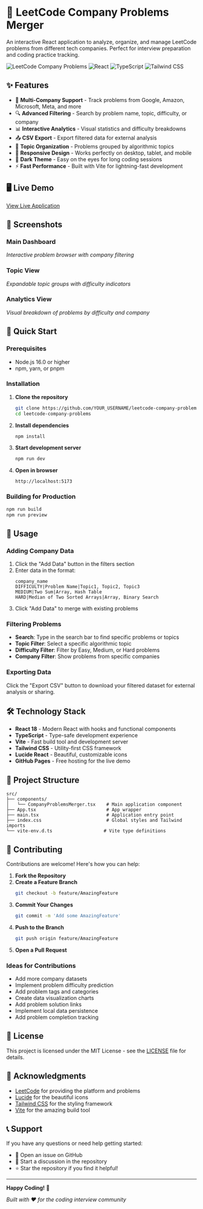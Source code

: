 # 🚀 LeetCode Company Problems Merger

An interactive React application to analyze, organize, and manage LeetCode problems from different tech companies. Perfect for interview preparation and coding practice tracking.

![LeetCode Company Problems](https://img.shields.io/badge/LeetCode-Problems-orange?style=for-the-badge&logo=leetcode)
![React](https://img.shields.io/badge/React-18.2.0-blue?style=for-the-badge&logo=react)
![TypeScript](https://img.shields.io/badge/TypeScript-5.0.2-blue?style=for-the-badge&logo=typescript)
![Tailwind CSS](https://img.shields.io/badge/Tailwind-3.3.3-teal?style=for-the-badge&logo=tailwindcss)

## ✨ Features

- 🏢 **Multi-Company Support** - Track problems from Google, Amazon, Microsoft, Meta, and more
- 🔍 **Advanced Filtering** - Search by problem name, topic, difficulty, or company
- 📊 **Interactive Analytics** - Visual statistics and difficulty breakdowns
- 📤 **CSV Export** - Export filtered data for external analysis
- 🎯 **Topic Organization** - Problems grouped by algorithmic topics
- 📱 **Responsive Design** - Works perfectly on desktop, tablet, and mobile
- 🌙 **Dark Theme** - Easy on the eyes for long coding sessions
- ⚡ **Fast Performance** - Built with Vite for lightning-fast development

## 🖥️ Live Demo

[View Live Application](https://YOUR_USERNAME.github.io/leetcode-company-problems)

## 📸 Screenshots

### Main Dashboard
*Interactive problem browser with company filtering*

### Topic View
*Expandable topic groups with difficulty indicators*

### Analytics View
*Visual breakdown of problems by difficulty and company*

## 🚀 Quick Start

### Prerequisites

- Node.js 16.0 or higher
- npm, yarn, or pnpm

### Installation

1. **Clone the repository**
   ```bash
   git clone https://github.com/YOUR_USERNAME/leetcode-company-problems.git
   cd leetcode-company-problems
   ```

2. **Install dependencies**
   ```bash
   npm install
   ```

3. **Start development server**
   ```bash
   npm run dev
   ```

4. **Open in browser**
   ```
   http://localhost:5173
   ```

### Building for Production

```bash
npm run build
npm run preview
```

## 📝 Usage

### Adding Company Data

1. Click the "Add Data" button in the filters section
2. Enter data in the format:
   ```
   company_name
   DIFFICULTY|Problem Name|Topic1, Topic2, Topic3
   MEDIUM|Two Sum|Array, Hash Table
   HARD|Median of Two Sorted Arrays|Array, Binary Search
   ```
3. Click "Add Data" to merge with existing problems

### Filtering Problems

- **Search**: Type in the search bar to find specific problems or topics
- **Topic Filter**: Select a specific algorithmic topic
- **Difficulty Filter**: Filter by Easy, Medium, or Hard problems
- **Company Filter**: Show problems from specific companies

### Exporting Data

Click the "Export CSV" button to download your filtered dataset for external analysis or sharing.

## 🛠️ Technology Stack

- **React 18** - Modern React with hooks and functional components
- **TypeScript** - Type-safe development experience
- **Vite** - Fast build tool and development server
- **Tailwind CSS** - Utility-first CSS framework
- **Lucide React** - Beautiful, customizable icons
- **GitHub Pages** - Free hosting for the live demo

## 📁 Project Structure

```
src/
├── components/
│   └── CompanyProblemsMerger.tsx    # Main application component
├── App.tsx                          # App wrapper
├── main.tsx                         # Application entry point
├── index.css                        # Global styles and Tailwind imports
└── vite-env.d.ts                   # Vite type definitions
```

## 🤝 Contributing

Contributions are welcome! Here's how you can help:

1. **Fork the Repository**
2. **Create a Feature Branch**
   ```bash
   git checkout -b feature/AmazingFeature
   ```
3. **Commit Your Changes**
   ```bash
   git commit -m 'Add some AmazingFeature'
   ```
4. **Push to the Branch**
   ```bash
   git push origin feature/AmazingFeature
   ```
5. **Open a Pull Request**

### Ideas for Contributions

- Add more company datasets
- Implement problem difficulty prediction
- Add problem tags and categories
- Create data visualization charts
- Add problem solution links
- Implement local data persistence
- Add problem completion tracking

## 📄 License

This project is licensed under the MIT License - see the [LICENSE](LICENSE) file for details.

## 🙏 Acknowledgments

- [LeetCode](https://leetcode.com) for providing the platform and problems
- [Lucide](https://lucide.dev) for the beautiful icons
- [Tailwind CSS](https://tailwindcss.com) for the styling framework
- [Vite](https://vitejs.dev) for the amazing build tool

## 📞 Support

If you have any questions or need help getting started:

- 📧 Open an issue on GitHub
- 💬 Start a discussion in the repository
- ⭐ Star the repository if you find it helpful!

---

**Happy Coding!** 🎉

*Built with ❤️ for the coding interview community*